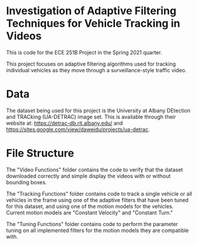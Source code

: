 # Investigation of Adaptive Filtering Techniques for Vehicle Tracking in Videos
This is code for the ECE 251B Project in the Spring 2021 quarter.

This project focuses on adaptive filtering algorithms used for tracking individual vehicles as they move through a surveillance-style traffic video.

# Data
The dataset being used for this project is the University at Albany DEtection and TRACking (UA-DETRAC) image set. This is available through their website at: https://detrac-db.rit.albany.edu/ and https://sites.google.com/view/daweidu/projects/ua-detrac.

# File Structure
The "Video Functions" folder contains the code to verify that the dataset downloaded correctly and simple display the videos with or without bounding boxes.

The "Tracking Functions" folder contains code to track a single vehicle or all vehicles in the frame using one of the adaptive filters that have been tuned for this dataset, and using one of the motion models for the vehicles. Current motion models are "Constant Velocity" and "Constant Turn."

The "Tuning Functions" folder contains code to perform the parameter tuning on all implemented filters for the motion models they are compatible with.
